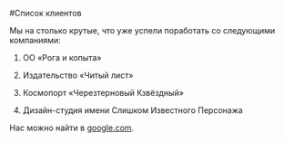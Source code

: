 #Список клиентов

Мы на столько крутые, что уже успели поработать со следующими компаниями:

1. ОО «Рога и копыта»

2. Издательство «Читый лист»

3. Космопорт «Черезтерновый Кзвёздный»
4. Дизайн-студия имени Слишком Известного Персонажа

Нас можно найти в [google.com](https://www.google.com/).